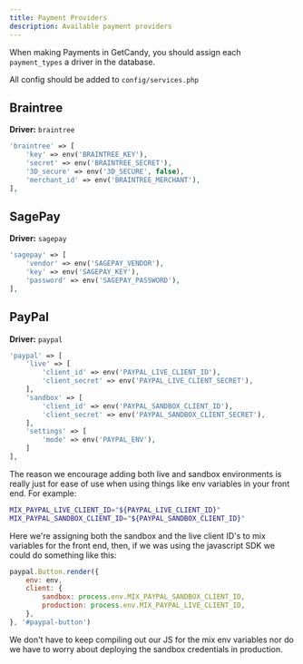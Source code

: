 ```yaml
---
title: Payment Providers
description: Available payment providers
---
```


When making Payments in GetCandy, you should assign each `payment_types` a driver in the database.

All config should be added to `config/services.php`

## Braintree

**Driver:** `braintree`

```php
'braintree' => [
    'key' => env('BRAINTREE_KEY'),
    'secret' => env('BRAINTREE_SECRET'),
    '3D_secure' => env('3D_SECURE', false),
    'merchant_id' => env('BRAINTREE_MERCHANT'),
],
```

## SagePay

**Driver:** `sagepay`

```php
'sagepay' => [
    'vendor' => env('SAGEPAY_VENDOR'),
    'key' => env('SAGEPAY_KEY'),
    'password' => env('SAGEPAY_PASSWORD'),
],
```

## PayPal

**Driver:** `paypal`


```php
'paypal' => [
    'live' => [
        'client_id' => env('PAYPAL_LIVE_CLIENT_ID'),
        'client_secret' => env('PAYPAL_LIVE_CLIENT_SECRET'),
    ],
    'sandbox' => [
        'client_id' => env('PAYPAL_SANDBOX_CLIENT_ID'),
        'client_secret' => env('PAYPAL_SANDBOX_CLIENT_SECRET'),
    ],
    'settings' => [
        'mode' => env('PAYPAL_ENV'),
    ]
],
```

The reason we encourage adding both live and sandbox environments is really just for ease of use when using things like env variables in your front end. For example:

```bash
MIX_PAYPAL_LIVE_CLIENT_ID="${PAYPAL_LIVE_CLIENT_ID}"
MIX_PAYPAL_SANDBOX_CLIENT_ID="${PAYPAL_SANDBOX_CLIENT_ID}"
```

Here we're assigning both the sandbox and the live client ID's to mix variables for the front end, then, if we was using the javascript SDK we could do something like this:

```javascript
paypal.Button.render({
    env: env,
    client: {
        sandbox: process.env.MIX_PAYPAL_SANDBOX_CLIENT_ID,
        production: process.env.MIX_PAYPAL_LIVE_CLIENT_ID,
    },
}, '#paypal-button')
```

We don't have to keep compiling out our JS for the mix env variables nor do we have to worry about deploying the sandbox credentials in production.


